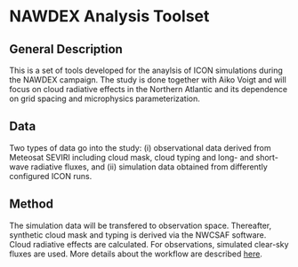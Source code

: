 # NAWDEX Analysis Toolset
## General Description
This is a set of tools developed for the anaylsis of ICON simulations during the NAWDEX campaign. The study is done together with Aiko Voigt and will focus on cloud radiative effects in the Northern Atlantic and its dependence on grid spacing and microphysics parameterization.

## Data 
Two types of data go into the study: (i) observational data derived from Meteosat SEVIRI including cloud mask, cloud typing and long- and short-wave radiative fluxes, and (ii) simulation data obtained from differently configured ICON runs.

## Method
The simulation data will be transfered to observation space. Thereafter, synthetic cloud mask and typing is derived via the NWCSAF software. Cloud radiative effects are calculated. For observations, simulated clear-sky fluxes are used. More details about the workflow are described [here](Workflow.md).